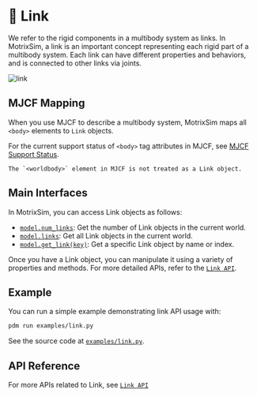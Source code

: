 # 📏 Link

We refer to the rigid components in a multibody system as links. In MotrixSim, a link is an important concept representing each rigid part of a multibody system. Each link can have different properties and behaviors, and is connected to other links via joints.

![link](../../../_static/images/link.png)

## MJCF Mapping

When you use MJCF to describe a multibody system, MotrixSim maps all `<body>` elements to `Link` objects.

For the current support status of `<body>` tag attributes in MJCF, see [MJCF Support Status](../getting_started/mjcf.md#scene).

```{note}
The `<worldbody>` element in MJCF is not treated as a Link object.
```

## Main Interfaces

In MotrixSim, you can access Link objects as follows:

-   [`model.num_links`]: Get the number of Link objects in the current world.
-   [`model.links`]: Get all Link objects in the current world.
-   [`model.get_link(key)`]: Get a specific Link object by name or index.

Once you have a Link object, you can manipulate it using a variety of properties and methods. For more detailed APIs, refer to the [`Link API`].

## Example

You can run a simple example demonstrating link API usage with:

```bash
pdm run examples/link.py
```

See the source code at [`examples/link.py`](../../../../examples/link.py).

## API Reference

For more APIs related to Link, see [`Link API`]

[`model.num_links`]: motrixsim.SceneModel.num_links
[`model.links`]: motrixsim.SceneModel.links
[`model.get_link(key)`]: motrixsim.SceneModel.get_link
[`Link API`]: motrixsim.Link
